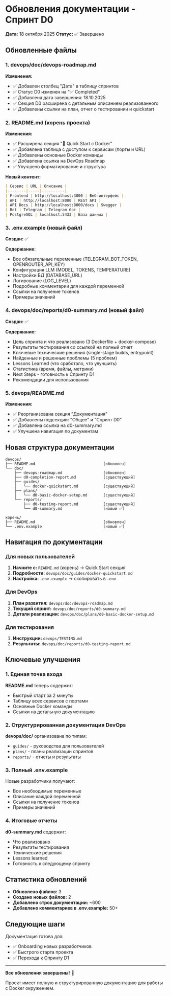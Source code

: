 # Обновления документации - Спринт D0

**Дата:** 18 октября 2025
**Статус:** ✅ Завершено

## Обновленные файлы

### 1. devops/doc/devops-roadmap.md

**Изменения:**
- ✅ Добавлен столбец "Дата" в таблицу спринтов
- ✅ Статус D0 изменен на "✅ Completed"
- ✅ Добавлена дата завершения: 18.10.2025
- ✅ Секция D0 расширена с детальным описанием реализованного
- ✅ Добавлены ссылки на план, отчет о тестировании и quickstart

### 2. README.md (корень проекта)

**Изменения:**
- ✅ Расширена секция "🐳 Quick Start с Docker"
- ✅ Добавлена таблица с доступом к сервисам (порты и URL)
- ✅ Добавлены основные Docker команды
- ✅ Добавлена ссылка на DevOps Roadmap
- ✅ Улучшено форматирование и структура

**Новый контент:**
```markdown
| Сервис | URL | Описание |
|--------|-----|----------|
| Frontend | http://localhost:3000 | Веб-интерфейс |
| API | http://localhost:8000 | REST API |
| API Docs | http://localhost:8000/docs | Swagger |
| Bot | Telegram | Telegram бот |
| PostgreSQL | localhost:5433 | База данных |
```

### 3. .env.example (новый файл)

**Создан:** ✅

**Содержание:**
- Все обязательные переменные (TELEGRAM_BOT_TOKEN, OPENROUTER_API_KEY)
- Конфигурация LLM (MODEL, TOKENS, TEMPERATURE)
- Настройки БД (DATABASE_URL)
- Логирование (LOG_LEVEL)
- Подробные комментарии для каждой переменной
- Ссылки на получение токенов
- Примеры значений

### 4. devops/doc/reports/d0-summary.md (новый файл)

**Создан:** ✅

**Содержание:**
- Цель спринта и что реализовано (3 Dockerfile + docker-compose)
- Результаты тестирования со ссылкой на полный отчет
- Ключевые технические решения (single-stage builds, entrypoint)
- Найденные и решенные проблемы (5 проблем)
- Lessons Learned (что сработало, что улучшить)
- Статистика (время, файлы, метрики)
- Next Steps - готовность к Спринту D1
- Рекомендации для использования

### 5. devops/README.md

**Изменения:**
- ✅ Реорганизована секция "Документация"
- ✅ Добавлены подсекции: "Общее" и "Спринт D0"
- ✅ Добавлена ссылка на d0-summary.md
- ✅ Улучшена навигация по документам

## Новая структура документации

```
devops/
├── README.md                              [обновлен]
└── doc/
    ├── devops-roadmap.md                  [обновлен]
    ├── d0-completion-report.md            [существующий]
    ├── guides/
    │   └── docker-quickstart.md           [существующий]
    ├── plans/
    │   └── d0-basic-docker-setup.md       [существующий]
    └── reports/
        ├── d0-testing-report.md           [существующий]
        └── d0-summary.md                  [новый ✅]

корень/
├── README.md                              [обновлен]
└── .env.example                           [новый ✅]
```

## Навигация по документации

### Для новых пользователей

1. **Начните с:** `README.md` (корень) → Quick Start секция
2. **Подробности:** `devops/doc/guides/docker-quickstart.md`
3. **Настройка:** `.env.example` → скопировать в `.env`

### Для DevOps

1. **План развития:** `devops/doc/devops-roadmap.md`
2. **Текущий спринт:** `devops/doc/reports/d0-summary.md`
3. **Детали реализации:** `devops/doc/plans/d0-basic-docker-setup.md`

### Для тестирования

1. **Инструкции:** `devops/TESTING.md`
2. **Результаты:** `devops/doc/reports/d0-testing-report.md`

## Ключевые улучшения

### 1. Единая точка входа

**README.md** теперь содержит:
- Быстрый старт за 2 минуты
- Таблицу всех сервисов с портами
- Основные Docker команды
- Ссылки на детальную документацию

### 2. Структурированная документация DevOps

**devops/doc/** организована по типам:
- `guides/` - руководства для пользователей
- `plans/` - планы реализации спринтов
- `reports/` - отчеты и результаты

### 3. Полный .env.example

Новые разработчики получают:
- Все необходимые переменные
- Описание каждой переменной
- Ссылки на получение токенов
- Примеры значений

### 4. Итоговые отчеты

**d0-summary.md** содержит:
- Что реализовано
- Результаты тестирования
- Технические решения
- Lessons learned
- Готовность к следующему спринту

## Статистика обновлений

- **Обновлено файлов:** 3
- **Создано новых файлов:** 2
- **Добавлено строк документации:** ~600
- **Добавлено комментариев в .env.example:** 50+

## Следующие шаги

Документация готова для:
- ✅ Onboarding новых разработчиков
- ✅ Быстрого старта проекта
- ✅ Перехода к Спринту D1

---

**Все обновления завершены!** 🎉

Проект имеет полную и структурированную документацию для работы с Docker окружением.
